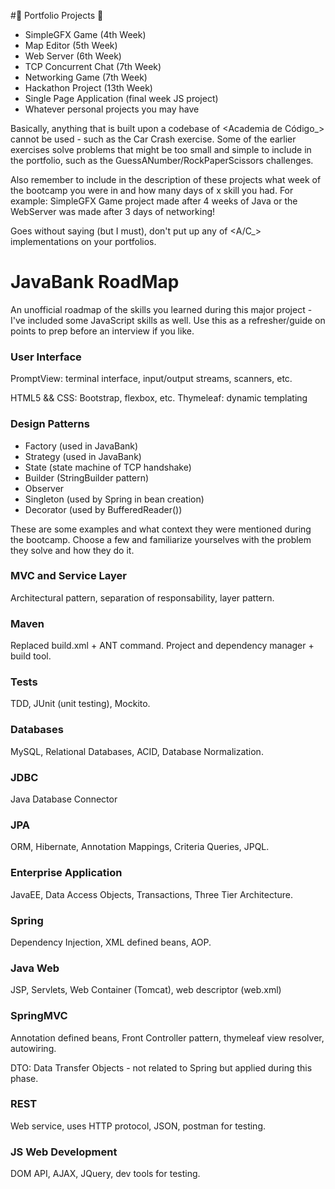 #:construction: Portfolio Projects :construction:

+ SimpleGFX Game (4th Week)
+ Map Editor (5th Week)
+ Web Server (6th Week)
+ TCP Concurrent Chat (7th Week)
+ Networking Game (7th Week)
+ Hackathon Project (13th Week)
+ Single Page Application (final week JS project)
+ Whatever personal projects you may have

Basically, anything that is built upon a codebase of <Academia de Código_> cannot be used - such as the Car Crash exercise. Some of the earlier exercises solve problems that might be too small and simple to include in the portfolio, such as the GuessANumber/RockPaperScissors challenges.

Also remember to include in the description of these projects what week of the bootcamp you were in and how many days of x skill you had. For example: SimpleGFX Game project made after 4 weeks of Java or the WebServer was made after 3 days of networking!

Goes without saying (but I must), don't put up any of <A/C_> implementations on your portfolios.

# JavaBank RoadMap

An unofficial roadmap of the skills you learned during this major project - I've included some JavaScript skills as well. Use this as a refresher/guide on points to prep before an interview if you like.

### User Interface

PromptView: terminal interface, input/output streams, scanners, etc.

HTML5 && CSS: Bootstrap, flexbox, etc.
Thymeleaf: dynamic templating

### Design Patterns

+ Factory (used in JavaBank)
+ Strategy (used in JavaBank)
+ State (state machine of TCP handshake)
+ Builder (StringBuilder pattern)
+ Observer 
+ Singleton (used by Spring in bean creation)
+ Decorator (used by BufferedReader())

These are some examples and what context they were mentioned during the bootcamp. Choose a few and familiarize yourselves with the problem they solve and how they do it.

### MVC and Service Layer

Architectural pattern, separation of responsability, layer pattern.

### Maven

Replaced build.xml + ANT command. Project and dependency manager + build tool.

### Tests

TDD, JUnit (unit testing), Mockito.

### Databases

MySQL, Relational Databases, ACID, Database Normalization.

### JDBC

Java Database Connector

### JPA

ORM, Hibernate, Annotation Mappings, Criteria Queries, JPQL.

### Enterprise Application

JavaEE, Data Access Objects, Transactions, Three Tier Architecture.

### Spring

Dependency Injection, XML defined beans, AOP.

### Java Web

JSP, Servlets, Web Container (Tomcat), web descriptor (web.xml)

### SpringMVC

Annotation defined beans, Front Controller pattern, thymeleaf view resolver, autowiring.

DTO: Data Transfer Objects - not related to Spring but applied during this phase.

### REST

Web service, uses HTTP protocol, JSON, postman for testing.

### JS Web Development

DOM API, AJAX, JQuery, dev tools for testing.


